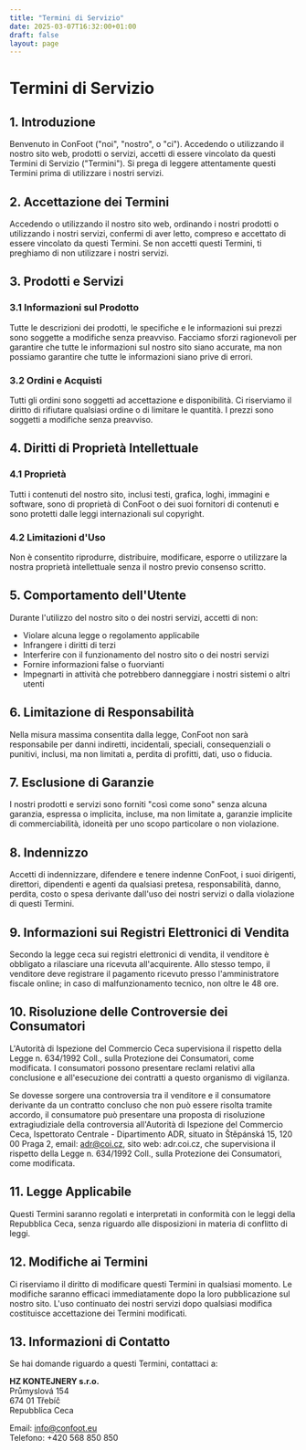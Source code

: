 ```yaml
---
title: "Termini di Servizio"
date: 2025-03-07T16:32:00+01:00
draft: false
layout: page
---
```


# Termini di Servizio

## 1. Introduzione

Benvenuto in ConFoot ("noi", "nostro", o "ci"). Accedendo o utilizzando il nostro sito web, prodotti o servizi, accetti di essere vincolato da questi Termini di Servizio ("Termini"). Si prega di leggere attentamente questi Termini prima di utilizzare i nostri servizi.

## 2. Accettazione dei Termini

Accedendo o utilizzando il nostro sito web, ordinando i nostri prodotti o utilizzando i nostri servizi, confermi di aver letto, compreso e accettato di essere vincolato da questi Termini. Se non accetti questi Termini, ti preghiamo di non utilizzare i nostri servizi.

## 3. Prodotti e Servizi

### 3.1 Informazioni sul Prodotto
Tutte le descrizioni dei prodotti, le specifiche e le informazioni sui prezzi sono soggette a modifiche senza preavviso. Facciamo sforzi ragionevoli per garantire che tutte le informazioni sul nostro sito siano accurate, ma non possiamo garantire che tutte le informazioni siano prive di errori.

### 3.2 Ordini e Acquisti
Tutti gli ordini sono soggetti ad accettazione e disponibilità. Ci riserviamo il diritto di rifiutare qualsiasi ordine o di limitare le quantità. I prezzi sono soggetti a modifiche senza preavviso.

## 4. Diritti di Proprietà Intellettuale

### 4.1 Proprietà
Tutti i contenuti del nostro sito, inclusi testi, grafica, loghi, immagini e software, sono di proprietà di ConFoot o dei suoi fornitori di contenuti e sono protetti dalle leggi internazionali sul copyright.

### 4.2 Limitazioni d'Uso
Non è consentito riprodurre, distribuire, modificare, esporre o utilizzare la nostra proprietà intellettuale senza il nostro previo consenso scritto.

## 5. Comportamento dell'Utente

Durante l'utilizzo del nostro sito o dei nostri servizi, accetti di non:
- Violare alcuna legge o regolamento applicabile
- Infrangere i diritti di terzi
- Interferire con il funzionamento del nostro sito o dei nostri servizi
- Fornire informazioni false o fuorvianti
- Impegnarti in attività che potrebbero danneggiare i nostri sistemi o altri utenti

## 6. Limitazione di Responsabilità

Nella misura massima consentita dalla legge, ConFoot non sarà responsabile per danni indiretti, incidentali, speciali, consequenziali o punitivi, inclusi, ma non limitati a, perdita di profitti, dati, uso o fiducia.

## 7. Esclusione di Garanzie

I nostri prodotti e servizi sono forniti "così come sono" senza alcuna garanzia, espressa o implicita, incluse, ma non limitate a, garanzie implicite di commerciabilità, idoneità per uno scopo particolare o non violazione.

## 8. Indennizzo

Accetti di indennizzare, difendere e tenere indenne ConFoot, i suoi dirigenti, direttori, dipendenti e agenti da qualsiasi pretesa, responsabilità, danno, perdita, costo o spesa derivante dall'uso dei nostri servizi o dalla violazione di questi Termini.

## 9. Informazioni sui Registri Elettronici di Vendita

Secondo la legge ceca sui registri elettronici di vendita, il venditore è obbligato a rilasciare una ricevuta all'acquirente. Allo stesso tempo, il venditore deve registrare il pagamento ricevuto presso l'amministratore fiscale online; in caso di malfunzionamento tecnico, non oltre le 48 ore.

## 10. Risoluzione delle Controversie dei Consumatori

L'Autorità di Ispezione del Commercio Ceca supervisiona il rispetto della Legge n. 634/1992 Coll., sulla Protezione dei Consumatori, come modificata. I consumatori possono presentare reclami relativi alla conclusione e all'esecuzione dei contratti a questo organismo di vigilanza.

Se dovesse sorgere una controversia tra il venditore e il consumatore derivante da un contratto concluso che non può essere risolta tramite accordo, il consumatore può presentare una proposta di risoluzione extragiudiziale della controversia all'Autorità di Ispezione del Commercio Ceca, Ispettorato Centrale - Dipartimento ADR, situato in Štěpánská 15, 120 00 Praga 2, email: adr@coi.cz, sito web: adr.coi.cz, che supervisiona il rispetto della Legge n. 634/1992 Coll., sulla Protezione dei Consumatori, come modificata.

## 11. Legge Applicabile

Questi Termini saranno regolati e interpretati in conformità con le leggi della Repubblica Ceca, senza riguardo alle disposizioni in materia di conflitto di leggi.

## 12. Modifiche ai Termini

Ci riserviamo il diritto di modificare questi Termini in qualsiasi momento. Le modifiche saranno efficaci immediatamente dopo la loro pubblicazione sul nostro sito. L'uso continuato dei nostri servizi dopo qualsiasi modifica costituisce accettazione dei Termini modificati.

## 13. Informazioni di Contatto

Se hai domande riguardo a questi Termini, contattaci a:

**HZ KONTEJNERY s.r.o.**  
Průmyslová 154  
674 01 Třebíč  
Repubblica Ceca

Email: info@confoot.eu  
Telefono: +420 568 850 850